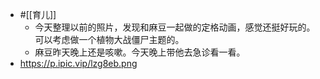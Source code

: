 - #[[育儿]]
    - 今天整理以前的照片，发现和麻豆一起做的定格动画，感觉还挺好玩的。可以考虑做一个植物大战僵尸主题的。
    - 麻豆昨天晚上还是咳嗽。今天晚上带他去急诊看一看。
- https://p.ipic.vip/lzg8eb.png
